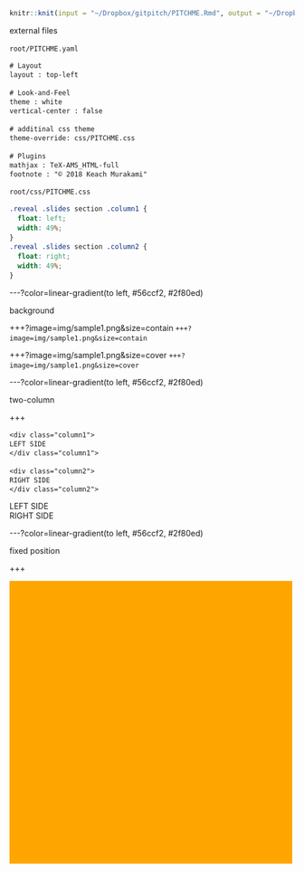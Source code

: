 
```r
knitr::knit(input = "~/Dropbox/gitpitch/PITCHME.Rmd", output = "~/Dropbox/gitpitch/PITCHME.md")
```

external files

`root/PITCHME.yaml`
```
# Layout
layout : top-left

# Look-and-Feel
theme : white
vertical-center : false

# additinal css theme
theme-override: css/PITCHME.css

# Plugins
mathjax : TeX-AMS_HTML-full
footnote : "© 2018 Keach Murakami"
```

`root/css/PITCHME.css`
```css
.reveal .slides section .column1 {
  float: left;
  width: 49%;
}
.reveal .slides section .column2 {
  float: right;
  width: 49%;
}
```

---?color=linear-gradient(to left, #56ccf2, #2f80ed)
<!-- .slide: class="center" -->

background

+++?image=img/sample1.png&size=contain
`+++?image=img/sample1.png&size=contain`

+++?image=img/sample1.png&size=cover
`+++?image=img/sample1.png&size=cover`





---?color=linear-gradient(to left, #56ccf2, #2f80ed)
<!-- .slide: class="center" -->

two-column

+++

```
<div class="column1">
LEFT SIDE
</div class="column1">

<div class="column2">
RIGHT SIDE
</div class="column2">
```

<div class="column1">
LEFT SIDE
</div class="column1">

<div class="column2">
RIGHT SIDE
</div class="column2">


---?color=linear-gradient(to left, #56ccf2, #2f80ed)
<!-- .slide: class="center" -->

fixed position

+++

<div style="position:relative; left:0px; top:0px; width:500px; height:500px; background-color:orange">
  <div class="fragment" data-fragment-index = "1" style="position:absolute; left:0px; top:0px; width:500px; height:500px>
    ![](img/sample1.png)
  </div>
  <div class="fragment" data-fragment-index = "2" style="position:absolute; left:0px; top:0px; width:500px; height:500px>
    ![](img/sample2.png)
  </div>
</div>

+++

```
<div style="position:relative; left:0px; top:0px; width:500px; height:500px; background-color:orange">
  <div class="fragment" data-fragment-index = "1" style="position:absolute; left:0px; top:0px; width:500px; height:500px>
    ![](img/sample1.png)
  </div>
  <div class="fragment" data-fragment-index = "2" style="position:absolute; left:0px; top:0px; width:500px; height:500px>
    ![](img/sample2.png)
  </div>
</div>
```

@[1, 8](generate fixed rectangle)
@[2-4](display the first plot using ‘fragment’)
@[5-7](display the second plot using ‘fragment’)
